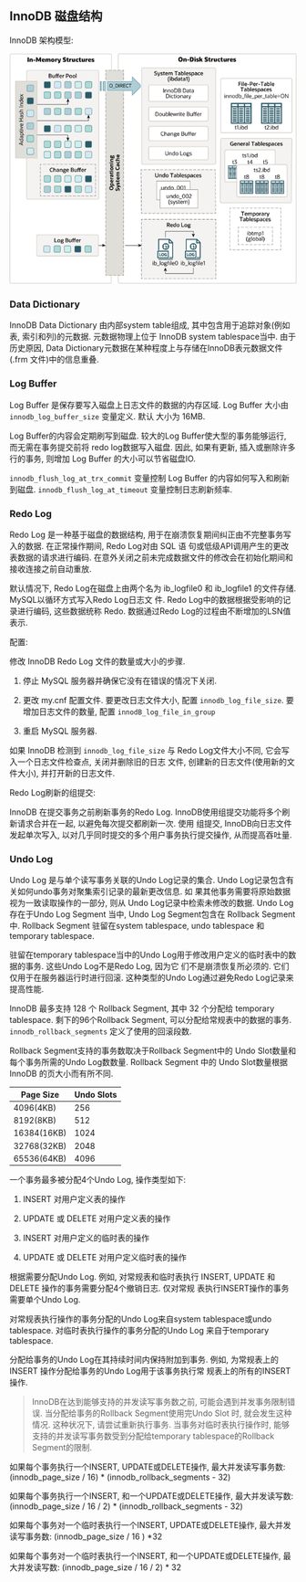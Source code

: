 ## InnoDB 磁盘结构

InnoDB 架构模型:

![image](/images/mysql_innodb_architecture.png)

### Data Dictionary

InnoDB Data Dictionary 由内部system table组成, 其中包含用于追踪对象(例如表, 索引和列)的元数据. 元数据物理上位于
InnoDB system tablespace当中. 由于历史原因, Data Dictionary元数据在某种程度上与存储在InnoDB表元数据文件(.frm
文件)中的信息重叠.


### Log Buffer

Log Buffer 是保存要写入磁盘上日志文件的数据的内存区域. Log Buffer 大小由 `innodb_log_buffer_size` 变量定义. 默认
大小为 16MB. 

Log Buffer的内容会定期刷写到磁盘. 较大的Log Buffer使大型的事务能够运行, 而无需在事务提交前将 redo log数据写入磁盘.
因此, 如果有更新, 插入或删除许多行的事务, 则增加 Log Buffer 的大小可以节省磁盘IO.

`innodb_flush_log_at_trx_commit` 变量控制 Log Buffer 的内容如何写入和刷新到磁盘. `innodb_flush_log_at_timeout`
变量控制日志刷新频率.

### Redo Log

Redo Log 是一种基于磁盘的数据结构, 用于在崩溃恢复期间纠正由不完整事务写入的数据. 在正常操作期间, Redo Log对由 SQL 语
句或低级API调用产生的更改表数据的请求进行编码. 在意外关闭之前未完成数据文件的修改会在初始化期间和接收连接之前自动重放.

默认情况下, Redo Log在磁盘上由两个名为 ib_logfile0 和 ib_logfile1 的文件存储. MySQL以循环方式写入Redo Log日志文
件. Redo Log中的数据根据受影响的记录进行编码, 这些数据统称 Redo.  数据通过Redo Log的过程由不断增加的LSN值表示.

配置:

修改 InnoDB Redo Log 文件的数量或大小的步骤.

1) 停止 MySQL 服务器并确保它没有在错误的情况下关闭.

2) 更改 my.cnf 配置文件. 要更改日志文件大小, 配置 `innodb_log_file_size`. 要增加日志文件的数量, 配置 `innodB_log_file_in_group`

3) 重启 MySQL 服务器.

如果 InnoDB 检测到 `innodb_log_file_size` 与 Redo Log文件大小不同, 它会写入一个日志文件检查点, 关闭并删除旧的日志
文件, 创建新的日志文件(使用新的文件大小), 并打开新的日志文件.

Redo Log刷新的组提交:

InnoDB 在提交事务之前刷新事务的Redo Log. InnoDB使用组提交功能将多个刷新请求合并在一起, 以避免每次提交都刷新一次. 使用
组提交, InnoDB向日志文件发起单次写入, 以对几乎同时提交的多个用户事务执行提交操作, 从而提高吞吐量.

### Undo Log

Undo Log 是与单个读写事务关联的Undo Log记录的集合. Undo Log记录包含有关如何undo事务对聚集索引记录的最新更改信息. 如
果其他事务需要将原始数据视为一致读取操作的一部分, 则从 Undo Log记录中检索未修改的数据. Undo Log存在于Undo Log Segment
当中, Undo Log Segment包含在 Rollback Segment 中. Rollback Segment 驻留在system tablespace, undo tablespace
和temporary tablespace.

驻留在temporary tablespace当中的Undo Log用于修改用户定义的临时表中的数据的事务. 这些Undo Log不是Redo Log, 因为它
们不是崩溃恢复所必须的. 它们仅用于在服务器运行时进行回滚. 这种类型的Undo Log通过避免Redo Log记录来提高性能.

InnoDB 最多支持 128 个 Rollback Segment, 其中 32 个分配给 temporary tablespace. 剩下的96个Rollback Segment,
可以分配给常规表中的数据的事务. `innodb_rollback_segments` 定义了使用的回滚段数.

Rollback Segment支持的事务数取决于Rollback Segment中的 Undo Slot数量和每个事务所需的Undo Log数数量. Rollback 
Segment 中的 Undo Slot数量根据 InnoDB 的页大小而有所不同.

| Page Size | Undo Slots |
| --------- | ---------- |
| 4096(4KB) | 256 |
| 8192(8KB) | 512 |
| 16384(16KB) | 1024 |
| 32768(32KB) | 2048 |
| 65536(64KB) | 4096 |

一个事务最多被分配4个Undo Log, 操作类型如下:

1. INSERT 对用户定义表的操作

2. UPDATE 或 DELETE 对用户定义表的操作

3. INSERT 对用户定义的临时表的操作

4. UPDATE 或 DELETE 对用户定义临时表的操作

根据需要分配Undo Log. 例如, 对常规表和临时表执行 INSERT, UPDATE 和 DELETE 操作的事务需要分配4个撤销日志. 仅对常规
表执行INSERT操作的事务需要单个Undo Log.

对常规表执行操作的事务分配的Undo Log来自system tablespace或undo tablespace. 对临时表执行操作的事务分配的Undo Log
来自于temporary tablespace.

分配给事务的Undo Log在其持续时间内保持附加到事务. 例如, 为常规表上的 INSERT 操作分配给事务的Undo Log用于该事务执行常
规表上的所有的INSERT操作.

> InnoDB在达到能够支持的并发读写事务数之前, 可能会遇到并发事务限制错误. 当分配给事务的Rollback Segment使用完Undo Slot
时, 就会发生这种情况. 这种状况下, 请尝试重新执行事务.
> 当事务对临时表执行操作时, 能够支持的并发读写事务数受到分配给temporary tablespace的Rollback Segment的限制.

如果每个事务执行一个INSERT, UPDATE或DELETE操作, 最大并发读写事务数: 
(innodb_page_size / 16) * (innodb_rollback_segments - 32)


如果每个事务执行一个INSERT, 和一个UPDATE或DELETE操作, 最大并发读写数:
(innodb_page_size / 16 / 2) * (innodb_rollback_segments - 32)

如果每个事务对一个临时表执行一个INSERT, UPDATE或DELETE操作, 最大并发读写事务数: 
(innodb_page_size / 16 ) *32

如果每个事务对一个临时表执行一个INSERT, 和一个UPDATE或DELETE操作, 最大并发读写数:
(innodb_page_size / 16 / 2) * 32
